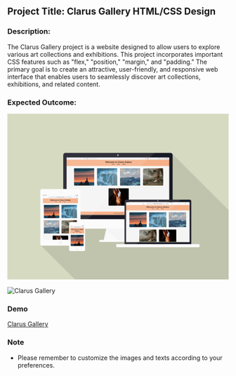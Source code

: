 ## Project Title: Clarus Gallery HTML/CSS Design

### Description:

The Clarus Gallery project is a website designed to allow users to explore various art collections and exhibitions. This project incorporates important CSS features such as "flex," "position," "margin," and "padding." The primary goal is to create an attractive, user-friendly, and responsive web interface that enables users to seamlessly discover art collections, exhibitions, and related content.

### Expected Outcome:

![Clarus Gallery](./clarusgallery.png)
<br>

![Clarus Gallery](./clarusgallery.gif)

### Demo

[Clarus Gallery](https://anthonyins.github.io/ass-flex/)

### Note

- Please remember to customize the images and texts according to your preferences.
